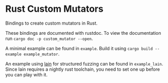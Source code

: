 # Rust Custom Mutators

Bindings to create custom mutators in Rust.

These bindings are documented with rustdoc. To view the documentation run
```cargo doc -p custom_mutator --open```.

A minimal example can be found in `example`. Build it using `cargo build --example example_mutator`.

An example using [lain](https://github.com/microsoft/lain) for structured fuzzing can be found in `example_lain`.
Since lain requires a nightly rust toolchain, you need to set one up before you can play with it.
